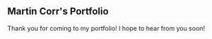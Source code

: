 <h2>Martin Corr's Portfolio</h2>

Thank you for coming to my portfolio!  I hope to hear from you soon!